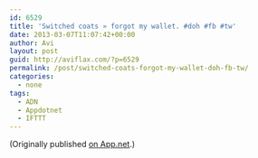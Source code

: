 ```yaml
---
id: 6529
title: 'Switched coats » forgot my wallet. #doh #fb #tw'
date: 2013-03-07T11:07:42+00:00
author: Avi
layout: post
guid: http://aviflax.com/?p=6529
permalink: /post/switched-coats-forgot-my-wallet-doh-fb-tw/
categories:
  - none
tags:
  - ADN
  - Appdotnet
  - IFTTT
---
```

(Originally published [on App.net](http://alpha.app.net/aviflax/post/3607567).)